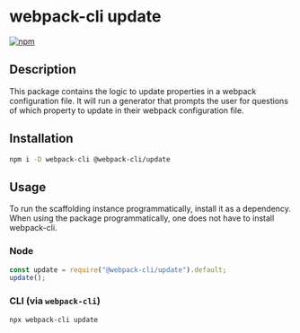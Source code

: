 # webpack-cli update

[![npm](https://img.shields.io/npm/dm/@webpack-cli/update.svg)](https://www.npmjs.com/package/@webpack-cli/update)

## Description

This package contains the logic to update properties in a webpack configuration file. It will run a generator that prompts the user for questions of which property to update in their webpack configuration file.

## Installation

```bash
npm i -D webpack-cli @webpack-cli/update
```

## Usage

To run the scaffolding instance programmatically, install it as a dependency. When using the package programmatically, one does not have to install webpack-cli.

### Node
```js
const update = require("@webpack-cli/update").default;
update();
```

### CLI (via `webpack-cli`)
```bash
npx webpack-cli update
```
